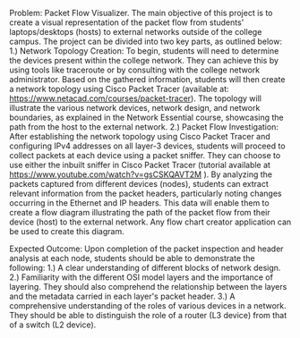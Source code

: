 Problem: Packet Flow Visualizer.
The main objective of this project is to create a visual representation of the packet flow
from students&#39; laptops/desktops (hosts) to external networks outside of the college campus.
The project can be divided into two key parts, as outlined below:
1.) Network Topology Creation: To begin, students will need to determine the
devices present within the college network. They can achieve this by using tools like
traceroute or by consulting with the college network administrator. Based on the
gathered information, students will then create a network topology using Cisco
Packet Tracer (available at: https://www.netacad.com/courses/packet-tracer). The
topology will illustrate the various network devices, network design, and network
boundaries, as explained in the Network Essential course, showcasing the path from
the host to the external network.
2.) Packet Flow Investigation: After establishing the network topology using
Cisco Packet Tracer and configuring IPv4 addresses on all layer-3 devices, students
will proceed to collect packets at each device using a packet sniffer. They can choose
to use either the inbuilt sniffer in Cisco Packet Tracer (tutorial available at
https://www.youtube.com/watch?v=gsCSKQAVT2M ). By analyzing the packets
captured from different devices (nodes), students can extract relevant information
from the packet headers, particularly noting changes occurring in the Ethernet and IP
headers. This data will enable them to create a flow diagram illustrating the path of
the packet flow from their device (host) to the external network. Any flow chart
creator application can be used to create this diagram.

Expected Outcome:
Upon completion of the packet inspection and header analysis at each node,
students should be able to demonstrate the following:
1.) A clear understanding of different blocks of network design.
2.) Familiarity with the different OSI model layers and the importance of layering. They
should also comprehend the relationship between the layers and the metadata
carried in each layer&#39;s packet header.
3.) A comprehensive understanding of the roles of various devices in a network. They
should be able to distinguish the role of a router (L3 device) from that of a switch (L2
device).
